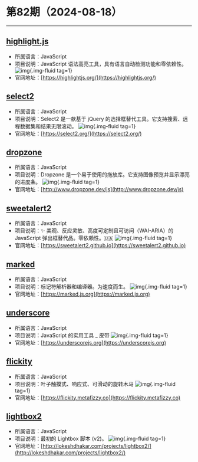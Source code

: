 # 第82期（2024-08-18）

---
## [highlight.js](https://github.com/highlightjs/highlight.js)
- 所属语言：JavaScript
- 项目说明：JavaScript 语法高亮工具，具有语言自动检测功能和零依赖性。
![img](https://mirror.ghproxy.com/https://raw.githubusercontent.com/xiaoxuan6/weekly/main/docs/static/images/2024-08-18/1723945537.png){.img-fluid tag=1}
- 官网地址：[https://highlightjs.org/](https://highlightjs.org/)

## [select2](https://github.com/select2/select2)
- 所属语言：JavaScript
- 项目说明：Select2 是一款基于 jQuery 的选择框替代工具。它支持搜索、远程数据集和结果无限滚动。
![img](https://mirror.ghproxy.com/https://raw.githubusercontent.com/xiaoxuan6/weekly/main/docs/static/images/2024-08-18/1723945972.png){.img-fluid tag=1}
- 官网地址：[https://select2.org/](https://select2.org/)

## [dropzone](https://github.com/dropzone/dropzone)
- 所属语言：JavaScript
- 项目说明：Dropzone 是一个易于使用的拖放库。它支持图像预览并显示漂亮的进度条。
![img](https://mirror.ghproxy.com/https://raw.githubusercontent.com/xiaoxuan6/weekly/main/docs/static/images/2024-08-18/1723946399.png){.img-fluid tag=1}
- 官网地址：[http://www.dropzone.dev/js](http://www.dropzone.dev/js)

## [sweetalert2](https://github.com/sweetalert2/sweetalert2)
- 所属语言：JavaScript
- 项目说明：✨ 美观、反应灵敏、高度可定制且可访问（WAI-ARIA）的 JavaScript 弹出框替代品。零依赖性。🇺🇦
![img](https://mirror.ghproxy.com/https://raw.githubusercontent.com/xiaoxuan6/weekly/main/docs/static/images/2024-08-18/1723947019.png){.img-fluid tag=1}
- 官网地址：[https://sweetalert2.github.io](https://sweetalert2.github.io)

## [marked](https://github.com/markedjs/marked)
- 所属语言：JavaScript
- 项目说明：标记符解析器和编译器。为速度而生。
![img](https://mirror.ghproxy.com/https://raw.githubusercontent.com/xiaoxuan6/weekly/main/docs/static/images/2024-08-18/1723947508.png){.img-fluid tag=1}
- 官网地址：[https://marked.js.org](https://marked.js.org)

## [underscore](https://github.com/jashkenas/underscore)
- 所属语言：JavaScript
- 项目说明：JavaScript 的实用工具 _ 皮带
![img](https://mirror.ghproxy.com/https://raw.githubusercontent.com/xiaoxuan6/weekly/main/docs/static/images/2024-08-18/1723947796.png){.img-fluid tag=1}
- 官网地址：[https://underscorejs.org](https://underscorejs.org)

## [flickity](https://github.com/metafizzy/flickity)
- 所属语言：JavaScript
- 项目说明：叶子触摸式、响应式、可滑动的旋转木马
![img](https://mirror.ghproxy.com/https://raw.githubusercontent.com/xiaoxuan6/weekly/main/docs/static/images/2024-08-18/1723953531.png){.img-fluid tag=1}
- 官网地址：[https://flickity.metafizzy.co](https://flickity.metafizzy.co)

## [lightbox2](https://github.com/lokesh/lightbox2)
- 所属语言：JavaScript
- 项目说明：最初的 Lightbox 脚本 (v2)。
![img](https://mirror.ghproxy.com/https://raw.githubusercontent.com/xiaoxuan6/weekly/main/docs/static/images/2024-08-18/1723976051.png){.img-fluid tag=1}
- 官网地址：[http://lokeshdhakar.com/projects/lightbox2/](http://lokeshdhakar.com/projects/lightbox2/)
